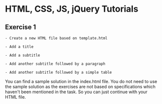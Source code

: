 # HTML, CSS, JS, jQuery Tutorials



## Exercise 1

  

	- Create a new HTML file based on template.html
  
	- Add a title
  
	- Add a subtitle
  
	- Add another subtitle followed by a paragraph
  
	- Add another subtitle followed by a simple table



You can find a sample solution in the index.html file. You do not need to use the sample solution as the exercises are not based on specifications which haven't been mentioned in the task. So you can just continue with your HTML file.